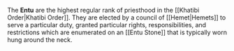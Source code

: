 The **Entu** are the highest regular rank of priesthood in the [[Khatibi Order|Khatibi Order]]. They are elected by a council of [[Hemet|Hemets]] to serve a particular duty, granted particular rights, responsibilities, and restrictions which are enumerated on an [[Entu Stone]] that is typically worn hung around the neck.